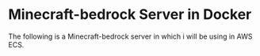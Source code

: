 # Minecraft-bedrock Server in Docker
The following is a Minecraft-bedrock server in which i will be using in AWS ECS.
